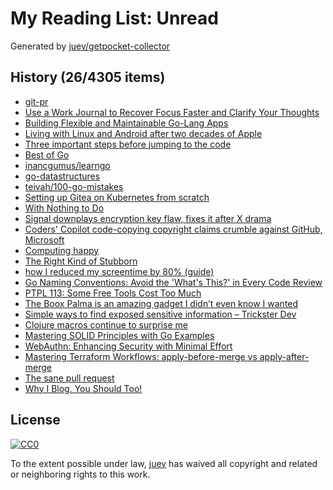 # My Reading List: Unread

Generated by [juev/getpocket-collector](https://github.com/juev/getpocket-collector)

## History (26/4305 items)

- [git-pr](https://pr.pico.sh/)
- [Use a Work Journal to Recover Focus Faster and Clarify Your Thoughts](https://news.ycombinator.com/item?id=40950584)
- [Building Flexible and Maintainable Go-Lang Apps](https://dev.to/dyaksaa_/building-flexible-and-maintainable-go-lang-apps-56kn)
- [Living with Linux and Android after two decades of Apple](https://world.hey.com/dhh/living-with-linux-and-android-after-two-decades-of-apple-4f730084)
- [Three important steps before jumping to the code](https://stebunov.com/three-steps/)
- [Best of Go](https://bestofgo.dev)
- [inancgumus/learngo](https://github.com/inancgumus/learngo#a-huge-number-of-go-examples-exercises-and-quizzes)
- [go-datastructures](https://github.com/Workiva/go-datastructures)
- [teivah/100-go-mistakes](https://github.com/teivah/100-go-mistakes)
- [Setting up Gitea on Kubernetes from scratch](https://xeiaso.net/vods/2024/gitea-k8s/)
- [With Nothing to Do](https://registerspill.thorstenball.com/p/with-nothing-to-do)
- [Signal downplays encryption key flaw, fixes it after X drama](https://www.bleepingcomputer.com/news/security/signal-downplays-encryption-key-flaw-fixes-it-after-x-drama/)
- [Coders' Copilot code-copying copyright claims crumble against GitHub, Microsoft](https://www.theregister.com/2024/07/08/github_copilot_dmca/)
- [Computing happy](https://michal.sapka.me/blog/2024/computing-happy/)
- [The Right Kind of Stubborn](https://paulgraham.com/persistence.html)
- [how I reduced my screentime by 80% (guide)](http://www.youtube.com/watch?v=7jVb1lLniEw)
- [Go Naming Conventions: Avoid the 'What's This?' in Every Code Review](https://blog.devtrovert.com/p/clear-code-fewer-question-with-go)
- [PTPL 113: Some Free Tools Cost Too Much](https://www.blog.plaintextpaperless.com/p/ptpl-113-some-free-tools-cost-too-much)
- [The Boox Palma is an amazing gadget I didn’t even know I wanted](https://www.theverge.com/24184777/boox-palma-e-ink-smartphone-reader)
- [Simple ways to find exposed sensitive information – Trickster Dev](https://www.trickster.dev/post/simple-ways-to-find-exposed-sensitive-information/)
- [Clojure macros continue to surprise me](https://tonsky.me/blog/clojure-macros)
- [Mastering SOLID Principles with Go Examples](https://medium.com/@pliutau/mastering-solid-principles-with-go-examples-71db32b8c990)
- [WebAuthn: Enhancing Security with Minimal Effort](https://begin.com/blog/posts/2024-07-02-webauthn-with-arc)
- [Mastering Terraform Workflows: apply-before-merge vs apply-after-merge](https://terramate.io/rethinking-iac/mastering-terraform-workflows-apply-before-merge-vs-apply-after-merge/)
- [The sane pull request](https://rednafi.com/misc/sane_pull_request/)
- [Why I Blog. You Should Too!](https://shellsharks.com/you-should-blog)

## License

[![CC0](https://mirrors.creativecommons.org/presskit/buttons/88x31/svg/cc-zero.svg)](https://creativecommons.org/publicdomain/zero/1.0/)

To the extent possible under law, [juev](https://github.com/juev) has waived all copyright and related or neighboring rights to this work.
